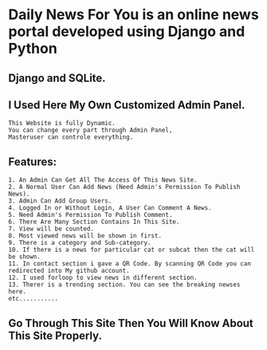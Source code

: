 # Daily News For You is an online news portal developed using Django and Python
## Django and SQLite.
## I Used Here My Own Customized Admin Panel.

```
This Website is fully Dynamic.
You can change every part through Admin Panel,
Masteruser can controle everything.
```

## Features:
```
1. An Admin Can Get All The Access Of This News Site.
2. A Normal User Can Add News (Need Admin's Permission To Publish News).
3. Admin Can Add Group Users.
4. Logged In or Without Login, A User Can Comment A News.
5. Need Admin's Permission To Publish Comment.
6. There Are Many Section Contains In This Site.
7. View will be counted.
8. Most viewed news will be shown in first.
9. There is a category and Sub-category.
10. If there is a news for particular cat or subcat then the cat will be shown.
11. In contact section i gave a QR Code. By scanning QR Code you can redirected into My github account.
12. I used forloop to view news in different section.
13. Therer is a trending section. You can see the breaking newses here.
etc...........
```

## Go Through This Site Then You Will Know About This Site Properly.
